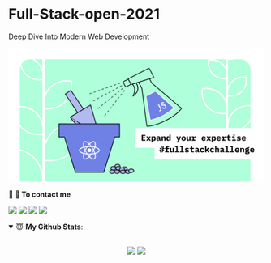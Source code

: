 # Full-Stack-open-2021
Deep Dive Into Modern Web Development




[<img src ="https://github.com/mesfint/Full-Stack-open-2021/blob/main/fullStack2021.jpg">](https://github.com/mesfint/Full-Stack-open-2021)


<!--
**mesfint/mesfint** is a ✨ _special_ ✨ repository because its `README.md` (this file) appears on your GitHub profile.

##  Deep Dive Into Modern Web Development

### What to learn from this course
 React, Redux, Node.js, MongoDB, GraphQL and TypeScript in one go! 

- 🔭  React ...
- 🌱Redux ...
- 👯  Node.js ...
- 🤔 MongoDB ...
- 💬 GraphQL ...
- 📫  TypeScript ...

####  This course will introduce you to modern JavaScript-based web development. The main focus is on building single page applications with ReactJS that use REST APIs built with Node.js.
-->


<summary>🤝 <b>💬 To contact me</b></summary>

[<img src ="https://img.shields.io/badge/full stack 2021-%23.svg?&style=for-the-badge&logo=&logoColor=white%22">](https://github.com/mesfint/Full-Stack-open-2021)
[<img src="https://img.shields.io/badge/twitter-%231DA1F2.svg?&style=for-the-badge&logo=twitter&logoColor=white" />](https://twitter.com/MesfinTe) 
[<img src="https://img.shields.io/badge/linkedin-%230077B5.svg?&style=for-the-badge&logo=linkedin&logoColor=white" />](https://www.linkedin.com/in/mesfin/)
[<img src = "https://img.shields.io/badge/instagram-%23E4405F.svg?&style=for-the-badge&logo=instagram&logoColor=white">](https://www.instagram.com/mesfint2020/)

<details open>
 <summary> 😇 <b>My Github Stats</b>: </summary>

<br>

<p align = "center">
  <img src = "https://github-readme-stats.vercel.app/api?username=mesfint&show_icons=true&theme=tokyonight&line_height=27">
  <img src = "https://github-readme-stats.vercel.app/api/top-langs/?username=mesfint&show=css,javaScript,html&theme=tokyonight">
</p>

</details>
